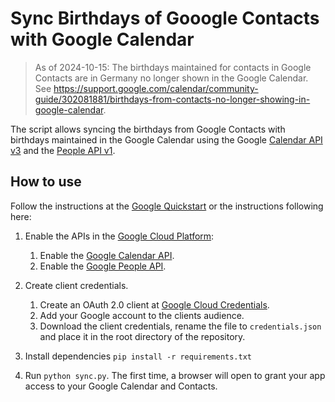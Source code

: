 # Sync Birthdays of Gooogle Contacts with Google Calendar

> As of 2024-10-15: The birthdays maintained for contacts in Google Contacts are in Germany no longer shown in the Google Calendar. See <https://support.google.com/calendar/community-guide/302081881/birthdays-from-contacts-no-longer-showing-in-google-calendar>.

The script allows syncing the birthdays from Google Contacts with birthdays maintained in the Google Calendar using the Google [Calendar API v3](https://developers.google.com/calendar/api/v3/reference) and the [People API v1](https://developers.google.com/people/api/rest).

## How to use

Follow the instructions at the [Google Quickstart](https://developers.google.com/calendar/api/quickstart/python) or the instructions following here:

1. Enable the APIs in the [Google Cloud Platform](https://console.cloud.google.com/apis):
    1. Enable the [Google Calendar API](https://console.cloud.google.com/apis/library/calendar-json.googleapis.com).
    1. Enable the [Google People API](https://console.cloud.google.com/apis/library/people.googleapis.com).

1. Create client credentials.
    1. Create an OAuth 2.0 client at [Google Cloud Credentials](https://console.cloud.google.com/apis/credentials). 
    1. Add your Google account to the clients audience.
    1. Download the client credentials, rename the file to `credentials.json` and place it in the root directory of the repository.

1. Install dependencies `pip install -r requirements.txt`

1. Run `python sync.py`. The first time, a browser will open to grant your app access to your Google Calendar and Contacts.
